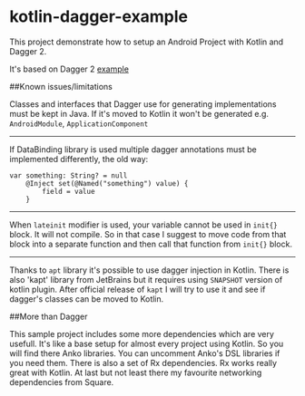 kotlin-dagger-example
=====================

This project demonstrate how to setup an Android Project with Kotlin and Dagger 2.

It's based on Dagger 2 [example](https://github.com/google/dagger/tree/master/examples/android-simple)

##Known issues/limitations

Classes and interfaces that Dagger use for generating implementations must be kept in Java. If it's moved to Kotlin it won't be generated e.g. `AndroidModule`, `ApplicationComponent`

---

If DataBinding library is used multiple dagger annotations must be implemented differently, the old way: 

```
var something: String? = null
    @Inject set(@Named("something") value) {
        field = value
    }
```

---

When `lateinit` modifier is used, your variable cannot be used in `init{}` block. It will not compile. So in that case I suggest to move code from that block into a separate function and then call that function from `init{}` block.

---

Thanks to `apt` library it's possible to use dagger injection in Kotlin.
There is also 'kapt' library from JetBrains but it requires using `SNAPSHOT` version of kotlin plugin.
After official release of `kapt` I will try to use it and see if dagger's classes can be moved to Kotlin.

##More than Dagger

This sample project includes some more dependencies which are very usefull. It's like a base setup for almost every project using Kotlin.
So you will find there Anko libraries. You can uncomment Anko's DSL libraries if you need them.
There is also a set of Rx dependencies. Rx works really great with Kotlin.
At last but not least there my favourite networking dependencies from Square.
